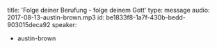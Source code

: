 title: 'Folge deiner Berufung - folge deinem Gott'
type: message
audio: 2017-08-13-austin-brown.mp3
id: be1833f8-1a7f-430b-bedd-903015deca92
speaker:
  - austin-brown
